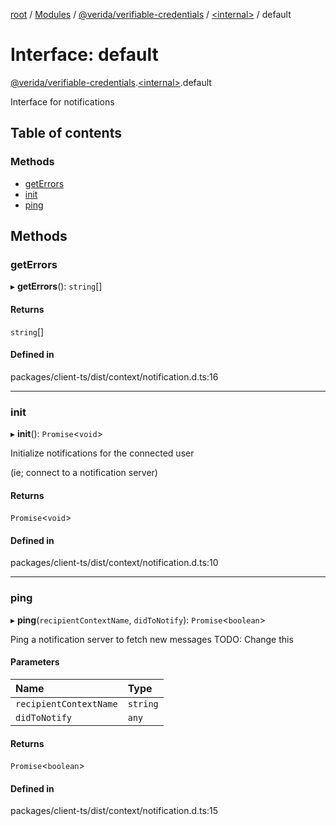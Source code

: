 [root](../README.md) / [Modules](../modules.md) / [@verida/verifiable-credentials](../modules/verida_verifiable_credentials.md) / [<internal\>](../modules/verida_verifiable_credentials._internal_.md) / default

# Interface: default

[@verida/verifiable-credentials](../modules/verida_verifiable_credentials.md).[<internal\>](../modules/verida_verifiable_credentials._internal_.md).default

Interface for notifications

## Table of contents

### Methods

- [getErrors](verida_verifiable_credentials._internal_.default-8.md#geterrors)
- [init](verida_verifiable_credentials._internal_.default-8.md#init)
- [ping](verida_verifiable_credentials._internal_.default-8.md#ping)

## Methods

### getErrors

▸ **getErrors**(): `string`[]

#### Returns

`string`[]

#### Defined in

packages/client-ts/dist/context/notification.d.ts:16

___

### init

▸ **init**(): `Promise`<`void`\>

Initialize notifications for the connected user

(ie; connect to a notification server)

#### Returns

`Promise`<`void`\>

#### Defined in

packages/client-ts/dist/context/notification.d.ts:10

___

### ping

▸ **ping**(`recipientContextName`, `didToNotify`): `Promise`<`boolean`\>

Ping a notification server to fetch new messages
TODO: Change this

#### Parameters

| Name | Type |
| :------ | :------ |
| `recipientContextName` | `string` |
| `didToNotify` | `any` |

#### Returns

`Promise`<`boolean`\>

#### Defined in

packages/client-ts/dist/context/notification.d.ts:15
